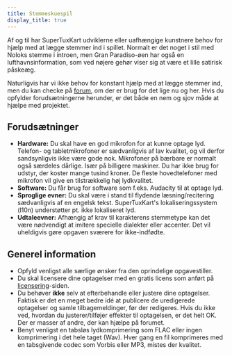 ```yaml
---
title: Stemmeskuespil
display_title: true
---
```

Af og til har SuperTuxKart udviklerne eller uafhængige kunstnere behov for hjælp med at lægge stemmer ind i spillet. Normalt er det noget i stil med Noloks stemme i introen, men Gran Paradiso-øen har også en lufthavnsinformation, som ved nøjere gehør viser sig at være et lille satirisk påskeæg.

Naturligvis har vi ikke behov for konstant hjælp med at lægge stemmer ind, men du kan checke på [forum](https://forum.freegamedev.net/viewforum.php?f=16), om der er brug for det lige nu og her. Hvis du opfylder forudsætningerne herunder, er det både en nem og sjov måde at hjælpe med projektet.

## Forudsætninger

* **Hardware:** Du skal have en god mikrofon for at kunne optage lyd. Telefon- og tabletmikrofoner er sædvanligvis af lav kvalitet, og vil derfor sandsynligvis ikke være gode nok. Mikrofoner på bærbare er normalt også særdeles dårlige. Især på billigere maskiner. Du har ikke brug for udstyr, der koster mange tusind kroner. De fleste hovedtelefoner med mikrofon vil give en tilstrækkelig høj lydkvalitet.
* **Software:** Du får brug for software som f.eks. Audacity til at optage lyd.
* **Sproglige evner:** Du skal være i stand til flydende læsning/recitering sædvanligvis af en engelsk tekst. SuperTuxKart's lokaliseringssystem (l10n) understøtter pt. ikke lokaliseret lyd.
* **Udtaleevner:** Afhængig af krav til karakterens stemmetype kan det være nødvendigt at imitere specielle dialekter eller accenter. Det vil uheldigvis gøre opgaven sværere for ikke-indfødte.

## Generel information

* Opfyld venligst alle særlige ønsker fra den oprindelige opgavestiller.
* Du skal licensere dine optagelser med en gratis licens som anført på [licensering](Licensing)-siden.
* Du behøver **ikke** selv at efterbehandle eller justere dine optagelser. Faktisk er det en meget bedre idé at publicere de uredigerede optagelser og samle tilbagemeldinger, før der redigeres. Hvis du ikke ved, hvordan du justerer/tilføjer effekter til optagelsen, er det helt OK. Der er masser af andre, der kan hjælpe på forumet.
* Benyt venligst en tabsløs lydkomprimering som FLAC eller ingen komprimering i det hele taget (Wav). Hver gang en fil komprimeres med en tabsgivende codec som Vorbis eller MP3, mistes der kvalitet.
